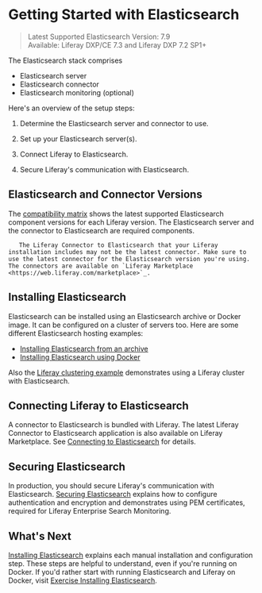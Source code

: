 # Getting Started with Elasticsearch

> Latest Supported Elasticsearch Version: 7.9 \
> Available: Liferay DXP/CE 7.3 and  Liferay DXP 7.2 SP1+

The Elasticsearch stack comprises

* Elasticsearch server
* Elasticsearch connector 
* Elasticsearch monitoring (optional)

Here's an overview of the setup steps:

1. Determine the Elasticsearch server and connector to use.

1. Set up your Elasticsearch server(s).

1. Connect Liferay to Elasticsearch. 

1. Secure Liferay's communication with Elasticsearch.

## Elasticsearch and Connector Versions 

The [compatibility matrix](https://help.liferay.com/hc/en-us/sections/360002103292-Compatibility-Matrix) shows the latest supported Elasticsearch component versions for each Liferay version. The Elasticsearch server and the connector to Elasticsearch are required components.

```warning::
   The Liferay Connector to Elasticsearch that your Liferay installation includes may not be the latest connector. Make sure to use the latest connector for the Elasticsearch version you're using. The connectors are available on `Liferay Marketplace <https://web.liferay.com/marketplace>`_.
```

## Installing Elasticsearch 

Elasticsearch can be installed using an Elasticsearch archive or Docker image. It can be configured on a cluster of servers too. Here are some different Elasticsearch hosting examples:

* [Installing Elasticsearch from an archive](./installing-elasticsearch.md)
* [Installing Elasticsearch using Docker](./exercise-installing-elasticsearch.md)

Also the [Liferay clustering example](../../../installation-and-upgrades/setting-up-liferay-dxp/clustering-for-high-availability/example-creating-a-simple-dxp-cluster.md) demonstrates using a Liferay cluster with Elasticsearch.

## Connecting Liferay to Elasticsearch 

A connector to Elasticsearch is bundled with Liferay. The latest Liferay Connector to Elasticsearch application is also available on Liferay Marketplace. See [Connecting to Elasticsearch](./connecting-to-elasticsearch.md) for details.

## Securing Elasticsearch 

In production, you should secure Liferay's communication with Elasticsearch. [Securing Elasticsearch](./securing-elasticsearch.md) explains how to configure authentication and encryption and demonstrates using PEM certificates, required for Liferay Enterprise Search Monitoring.

## What's Next 

[Installing Elasticsearch](./installing-elasticsearch.md) explains each manual installation and configuration step. These steps are helpful to understand, even if you're running on Docker. If you'd rather start with running Elasticsearch and Liferay on Docker, visit [Exercise Installing Elasticsearch](./exercise-installing-elasticsearch.md).
